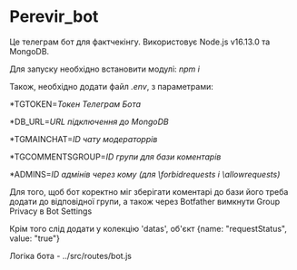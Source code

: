 # Perevir_bot
Це телеграм бот для фактчекінгу.
Використовує Node.js v16.13.0 та MongoDB.

Для запуску необхідно встановити модулі: *npm i*

Також, необхідно додати файл *.env*, з параметрами:

*TGTOKEN=*Токен Телеграм Бота*

*DB_URL=*URL підключення до MongoDB*

*TGMAINCHAT=*ID чату модераторрів*

*TGCOMMENTSGROUP=*ID групи для бази коментарів*

*ADMINS=*ID адмінів через кому (для \forbidrequests i \allowrequests)*

Для того, щоб бот коректно міг зберігати коментарі до бази його треба додати до відповідної групи, а також через Botfather вимкнути Group Privacy в Bot Settings

Крім того слід додати у колекцію 'datas', об'єкт {name: "requestStatus", value: "true"}

Логіка бота - ../src/routes/bot.js
